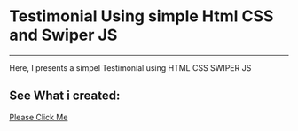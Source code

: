 <h1> Testimonial Using simple Html CSS and Swiper JS</h1>
<hr>
<p>Here, I presents a simpel Testimonial using HTML CSS SWIPER JS</p>

<h2>See What i created:</h2>
<a href="https://testimonials-using-html-css-swiper-js.vercel.app/" target="_blank">Please Click Me</a>
